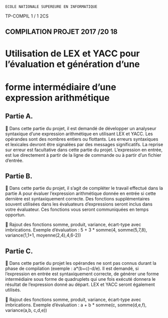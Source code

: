 ```
ECOLE NATIONALE SUPEREURE EN INFORMATIQUE
```
TP-COMPIL 1 / 1 2CS

## COMPILATION PROJET 2017 /20 18

# Utilisation de LEX et YACC pour l’évaluation et génération d’une

# forme intermédiaire d’une expression arithmétique

## Partie A.

 Dans cette partie du projet, il est demandé de développer un analyseur syntaxique d’une
expression arithmétique en utilisant LEX et YACC. Les opérandes sont des nombres entiers ou
flottants. Les erreurs syntaxiques et lexicales devront être signalées par des messages
significatifs. La reprise sur erreur est facultative dans cette partie du projet. L’expression en
entrée, est lue directement à partir de la ligne de commande ou à partir d’un fichier d’entrée.

## Partie B.

 Dans cette partie du projet, il s’agit de compléter le travail effectué dans la partie A pour
évaluer l’expression arithmétique donnée en entrée si cette dernière est syntaxiquement
correcte. Des fonctions supplémentaires souvent utilisées dans les évaluateurs d’expressions
seront inclus dans votre évaluateur. Ces fonctions vous seront communiquées en temps
opportun.

 Rajout des fonctions somme, produit, variance, écart-type avec imbrications. Exemple
d’évaluation : 5 + 3 * somme(4, somme(5,7,8), variance(1,1+1, moyenne(2,4),4,6-2))

## Partie C.

 Dans cette partie du projet les opérandes ne sont pas connus durant la phase de compilation
(exemple : a*(b+c)-d/e). Il est demandé, si l’expression en entrée est syntaxiquement correcte,
de générer une forme intermédiaire sous forme de quadruplets qui une fois exécuté donnera le
résultat de l’expression donné au départ. LEX et YACC seront également utilisés.

 Rajout des fonctions somme, produit, variance, écart-type avec imbrications. Exemple
d’évaluation : a + b * somme(c, somme(d,e,f), variance(a,b, c,d,e))


